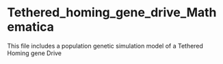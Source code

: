 # Tethered_homing_gene_drive_Mathematica
This file includes a population genetic simulation model of a Tethered Homing gene Drive
